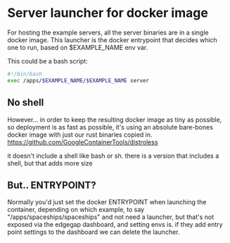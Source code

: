 # Server launcher for docker image

For hosting the example servers, all the server binaries are in a single docker image.
This launcher is the docker entrypoint that decides which one to run, based on $EXAMPLE_NAME env var.

This could be a bash script:
```bash
#!/bin/bash
exec /apps/$EXAMPLE_NAME/$EXAMPLE_NAME server
```

## No shell

However... in order to keep the resulting docker image as tiny as possible, so deployment is as fast as possible, it's using an absolute bare-bones docker image with just our rust binaries copied in.
https://github.com/GoogleContainerTools/distroless

it doesn't include a shell like bash or sh. there is a version that includes a shell, but that adds more size

## But.. ENTRYPOINT?

Normally you'd just set the docker ENTRYPOINT when launching the container, depending on which example, to say "/apps/spaceships/spaceships" and not need a launcher, but that's not exposed via the edgegap dashboard, and setting envs is. if they add entry point settings to the dashboard we can delete the launcher.